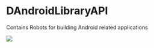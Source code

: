 # DAndroidLibraryAPI
Contains Robots for building Android related applications

[![](https://jitpack.io/v/dronicfore/da-lapi.svg)](https://jitpack.io/#dronicfore/da-lapi)

